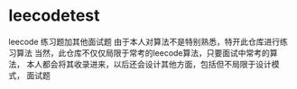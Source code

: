 # leecodetest
leecode 练习题加其他面试题
由于本人对算法不是特别熟悉，特开此仓库进行练习算法
当然，此仓库不仅仅局限于常考的leecode算法，只要面试中常考的算法，
本人都会将其收录进来，以后还会设计其他方面，包括但不局限于设计模式，
面试题
